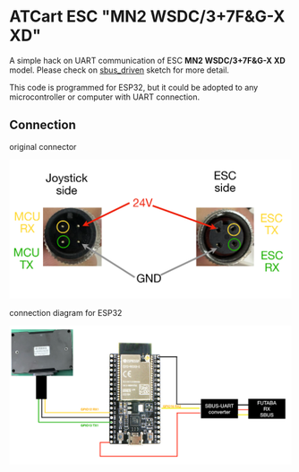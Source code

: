 # ATCart ESC "MN2 WSDC/3+7F&G-X XD"

A simple hack on UART communication of ESC **MN2 WSDC/3+7F&G-X XD** model. Please check on [sbus_driven](./sbus_driven/sbus_driven.ino) sketch for more detail.

This code is programmed for ESP32, but it could be adopted to any microcontroller or computer with UART connection.

## Connection

original connector 

![](images/connector_pin_assign.png)

connection diagram for ESP32

![](images/esp32_connection_diagram.png)

